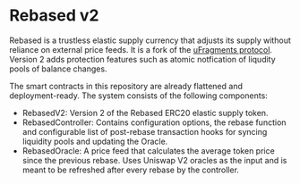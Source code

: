 # Rebased v2

Rebased is a trustless elastic supply currency that adjusts its supply without reliance on external price feeds. It is a fork of the [uFragments protocol](https://github.com/ampleforth/uFragments). Version 2 adds protection features such as atomic notfication of liqudity pools of balance changes.

The smart contracts in this repository are already flattened and deployment-ready. The system consists of the following components:

- RebasedV2: Version 2 of the Rebased ERC20 elastic supply token. 
- RebasedController: Contains configuration options, the rebase function and configurable list of post-rebase transaction hooks for syncing liquidity pools and updating the Oracle.
- RebasedOracle: A price feed that calculates the average token price since the previous rebase. Uses Uniswap V2 oracles as the input and is meant to be refreshed after every rebase by the controller.
